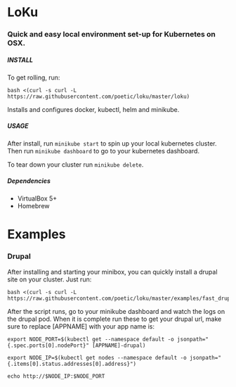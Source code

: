 # LoKu

### Quick and easy local environment set-up for Kubernetes on OSX.

##### INSTALL
To get rolling, run:

```
bash <(curl -s curl -L https://raw.githubusercontent.com/poetic/loku/master/loku)
```

Installs and configures docker, kubectl, helm and minikube.

##### USAGE
After install, run `minikube start` to spin up your local kubernetes cluster. 
Then run `minikube dashboard` to go to your kubernetes dashboard.

To tear down your cluster run `minikube delete`.

##### Dependencies
* VirtualBox 5+
* Homebrew

# Examples
### Drupal
After installing and starting your minibox, you can quickly install a drupal site on your cluster. Just run:

```
bash <(curl -s curl -L https://raw.githubusercontent.com/poetic/loku/master/examples/fast_drupal.sh)
```

After the script runs, go to your minikube dashboard and watch the logs on the drupal pod.
When it is complete run these to get your drupal url, make sure to replace [APPNAME] with your app name is:
```
export NODE_PORT=$(kubectl get --namespace default -o jsonpath="{.spec.ports[0].nodePort}" [APPNAME]-drupal)
```
```
export NODE_IP=$(kubectl get nodes --namespace default -o jsonpath="{.items[0].status.addresses[0].address}")
```

```
echo http://$NODE_IP:$NODE_PORT
```
